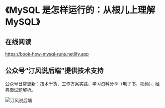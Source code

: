 # 《MySQL 是怎样运行的：从根儿上理解 MySQL》

## 在线阅读
https://book-how-mysql-runs.netlify.app

## 公众号“汀风说后端”提供技术支持

公众号日常更新：技术干货、工作方案实践、学习资料分享（电子书、视频）、经典面试题解析。

![汀风说后端](https://img.github.mailjob.net/logo/wechat.mp.tingfeng.jpg)